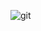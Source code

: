 
![git](https://user-images.githubusercontent.com/68227260/115167275-56154700-a08d-11eb-8bd2-8ee7a9ba9ef0.png)
